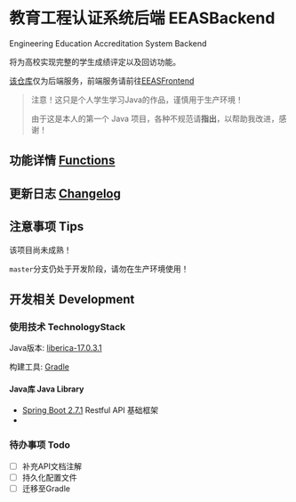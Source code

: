 # 教育工程认证系统后端 EEASBackend

Engineering Education Accreditation System Backend

将为高校实现完整的学生成绩评定以及回访功能。

[该仓库](https://github.com/AkagiYui/EEASBackend)仅为后端服务，前端服务请前往[EEASFrontend](https://github.com/AkagiYui/EEASFronted)

> 注意！这只是个人学生学习Java的作品，谨慎用于生产环境！
> 
> 由于这是本人的第一个 Java 项目，各种不规范请**指出**，以帮助我改进，感谢！

## 功能详情 [Functions](wiki/index.md)

## 更新日志 [Changelog](Changelog.md)

## 注意事项 Tips

该项目尚未成熟！

`master`分支仍处于开发阶段，请勿在生产环境使用！

## 开发相关 Development

### 使用技术 TechnologyStack

Java版本: [liberica-17.0.3.1](https://bell-sw.com/pages/downloads/#/java-17-lts)

构建工具: [Gradle](https://gradle.org/)

#### Java库 Java Library

- [Spring Boot 2.7.1](https://spring.io/projects/spring-boot) Restful API 基础框架
- 

### 待办事项 Todo

- [ ] 补充API文档注解
- [ ] 持久化配置文件
- [ ] 迁移至Gradle
